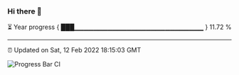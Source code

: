 ### Hi there 👋

⏳ Year progress { ███▁▁▁▁▁▁▁▁▁▁▁▁▁▁▁▁▁▁▁▁▁▁▁▁▁▁▁ } 11.72 %

---

⏰ Updated on Sat, 12 Feb 2022 18:15:03 GMT

![Progress Bar CI](https://github.com/liununu/liununu/workflows/Progress%20Bar%20CI/badge.svg)
